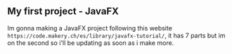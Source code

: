 ## My first project - JavaFX
Im gonna making a JavaFX project following this website `https://code.makery.ch/es/library/javafx-tutorial/`, it has 7 parts but im on the second so i'll be updating as soon as i make more.
